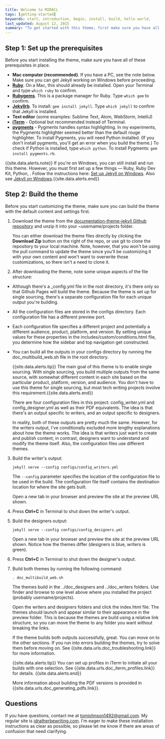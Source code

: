 ```yaml
---
title: Welcome to MIRACL
tags: [getting-started]
keywords: start, introduction, begin, install, build, hello world,
last_updated: August 12, 2015
summary: "To get started with this theme, first make sure you have all the prerequisites in place; then build the theme following the sample build commands. Because this theme is set up for single sourcing projects, it doesn't follow the same pattern as most Jekyll projects (which have just a _config.yml file in the root directory)."
---
```


## Step 1: Set up the prerequisites

Before you start installing the theme, make sure you have all of these prerequisites in place.

* **Mac computer (recommended)**. If you have a PC, see the note below. Make sure you can get Jekyll working on Windows before proceeding.
* **[Ruby](https://www.ruby-lang.org/en/)**. On a Mac, this should already be installed. Open your Terminal and type `which ruby` to confirm. 
* **[Rubygems](https://rubygems.org/pages/download)**. This is a package manager for Ruby. Type `which gem` to confirm.
* **[Jekyllrb](http://jekyllrb.com/)**. To install: `gem install jekyll`. Type `which jekyll` to confirm that Jekyll is installed.
* **Text editor** (some examples: Sublime Text, Atom, WebStorm, IntelliJ)
* **[iTerm](http://iterm.sourceforge.net/)** - Optional but recommended instead of Terminal. 
* **[pygments](http://pygments.org/download/)** - Pygments handles syntax highlighting. In my experiments, the Pygments highlighter seemed better than the default rouge highlighter. To install Pygments, you will need Python installed. (If you don't install pygments, you'll get an error when you build the theme.) To check if Python is installed, type `which python`. To install Pygments: `gem install pygments.rb`. 

{{site.data.alerts.note}} If you're on Windows, you can still install and run this theme. However, you must first set up a few things &mdash; Ruby, Ruby Dev Kit, Python, . Follow the instructions here: <a href="http://yizeng.me/2013/05/10/setup-jekyll-on-windows/">Set up Jekyll on Windows</a>. Also see <a href="http://jekyllrb.com/docs/windows">Jekyll on Windows</a>.{{site.data.alerts.end}}



## Step 2: Build the theme

Before you start customizing the theme, make sure you can build the theme with the default content and settings first.

1. Download the theme from the [documentation-theme-jekyll Github repository](https://github.com/tomjohnson1492/documentation-theme-jekyll) and unzip it into your ~username/projects folder. 
    
    You can either download the theme files directly by clicking the **Download Zip** button on the right of the repo, or use git to clone the repository to your local machine. Note, however, that you won't be using the pull command to update the theme since you'll be customizing it with your own content and won't want to overwrite those customizations, so there isn't a need to clone it.
	
2. After downloading the theme, note some unique aspects of the file structure: 
 * Although there's a \_config.yml file in the root directory, it's there only so that Github Pages will build the theme. Because the theme is set up for single sourcing, there's a separate configuration file for each unique output you're building. 
 * All the configuration files are stored in the configs directory. Each configuration file has a different preview port. 
 * Each configuration file specifies a different project and potentially a different audience, product, platform, and version. By setting unique values for these properties in the includes/custom/conditions.html file, you determine how the sidebar and top navigation get constructed. 
 * You can build all the outputs in your configs directory by running the doc_multibuild_web.sh file in the root directory.
 
    {{site.data.alerts.tip}} The main goal of this theme is to enable single sourcing. With single sourcing, you build multiple outputs from the same source, with somewhat different content in each site based on the particular product, platform, version, and audience. You don't have to use this theme for single sourcing, but most tech writing projects involve this requirement.{{site.data.alerts.end}}
    
    There are four configuration files in this project: config_writer.yml and config_designer.yml as well as their PDF equivalents. The idea is that there's an output specific to writers, and an output specific to designers. 
    
    In reality, both of these outputs are pretty much the same. However, for the writers output, I've conditionally excluded more lengthy explanations about how the theme works. The idea is that writers just want to create and publish content; in contrast, designers want to understand and modify the theme itself. Also, the configuration files use different themes.
    
3. Build the writer's output:
	
    ```
    jekyll serve --config configs/config_writers.yml
    ```

    The `--config` parameter specifies the location of the configuration file to be used in the build. The configuration file itself contains the destination location for where the site gets built. 
    
    Open a new tab in your browser and preview the site at the preview URL shown.
	
4. Press **Ctrl+C** in Terminal to shut down the writer's output. 
5. Build the designers output:
	
    ```
    jekyll serve --config configs/config_designers.yml
    ```
    
    Open a new tab in your browser and preview the site at the preview URL shown. Notice how the themes differ (designers is blue, writers is green).

5. Press **Ctrl+C** in Terminal to shut down the designer's output. 
6. Build both themes by running the following command:

	```
	. doc_multibuild_web.sh
	```
	
	The themes build in the ../doc_designers and ../doc_writers folders. Use finder and browse to one level above where you installed the project (probably username/projects). 
	
	Open the writers and designers folders and click the index.html file. The themes should launch and appear similar to their appearance in the preview folder. This is because the themes are build using a relative link structure, so you can move the theme to any folder you want without breaking the links. 
	
    If the theme builds both outputs successfully, great. You can move on to the other sections. If you run into errors building the themes, try to solve them before moving on. See {{site.data.urls.doc_troubleshooting.link}} for more information.
    
	{{site.data.alerts.tip}} You can set up profiles in iTerm to initiate all your builds with one selection. See {{site.data.urls.doc_iterm_profiles.link}} for details. {{site.data.alerts.end}}
	
	More information about building the PDF versions is provided in {{site.data.urls.doc_generating_pdfs.link}}.

## Questions

If you have questions, contact me at <a href="mailto:tomjohnson1492@gmail.com">tomjohnson1492@gmail.com</a>. My regular site is [idratherbewriting.com](http://idratherbewriting.com). I'm eager to make these installation instructions as clear as possible, so please let me know if there are areas of confusion that need clarifying.




